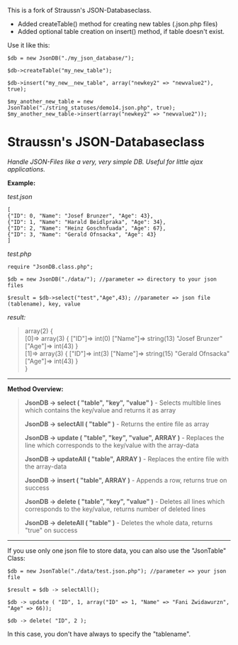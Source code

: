 This is a fork of Straussn's JSON-Databaseclass.
- Added createTable() method for creating new tables (.json.php files)
- Added optional table creation on insert() method, if table doesn't exist.

Use it like this:

    $db = new JsonDB("./my_json_database/");

    $db->createTable("my_new_table");
    
    $db->insert("my_new__new_table", array("newkey2" => "newvalue2"), true);

    $my_another_new_table = new JsonTable("./string_statuses/demo14.json.php", true);
    $my_another_new_table->insert(array("newkey2" => "newvalue2"));


# Straussn's JSON-Databaseclass #

*Handle JSON-Files like a very, very simple DB. Useful for little ajax applications.*

**Example:**

*test.json*

    [  
    {"ID": 0, "Name": "Josef Brunzer", "Age": 43},  
    {"ID": 1, "Name": "Harald Beidlpraka", "Age": 34},  
    {"ID": 2, "Name": "Heinz Goschnfuada", "Age": 67},  
    {"ID": 3, "Name": "Gerald Ofnsacka", "Age": 43}  
    ]

*test.php*

    require "JsonDB.class.php";
    
    $db = new JsonDB("./data/"); //parameter => directory to your json files
    
    $result = $db->select("test","Age",43); //parameter => json file (tablename), key, value

*result:*

> array(2) {  
[0]=> array(3) { ["ID"]=> int(0) ["Name"]=> string(13) "Josef Brunzer" ["Age"]=> int(43) }     
[1]=> array(3) { ["ID"]=> int(3) ["Name"]=> string(15) "Gerald Ofnsacka" ["Age"]=> int(43) }    
}

----------


**Method Overview:**

> **JsonDB -> select ( "table", "key", "value" )** - Selects multible lines which contains the key/value and returns it as array
> 
> **JsonDB -> selectAll ( "table" )**  - Returns the entire file as array
> 			
> **JsonDB -> update ( "table", "key", "value", ARRAY )** - Replaces the line which corresponds to the key/value with the array-data
> 			
> **JsonDB -> updateAll ( "table", ARRAY )** - Replaces the entire file with the array-data
> 			
> **JsonDB -> insert ( "table", ARRAY )** - Appends a row, returns true on success
> 			
> **JsonDB -> delete ( "table", "key", "value" )** - Deletes all lines which corresponds to the key/value, returns number of deleted lines
> 			
> **JsonDB -> deleteAll ( "table" )** - Deletes the whole data, returns "true" on success


----------
If you use only one json file to store data, you can also use the "JsonTable" Class:

	$db = new JsonTable("./data/test.json.php"); //parameter => your json file
	
	$result = $db -> selectAll();
	
	$db -> update ( "ID", 1, array("ID" => 1, "Name" => "Fani Zwidawurzn", "Age" => 66));
	
	$db -> delete( "ID", 2 );


In this case, you don't have always to specify the "tablename".










